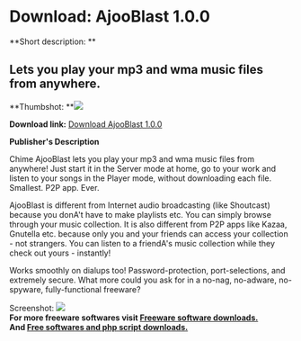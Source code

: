 # Download: AjooBlast 1.0.0

**Short description: **

## Lets you play your mp3 and wma music files from anywhere.

  
**Thumbshot: **![](http://www.freewarefiles.com/screenshot/ajooblastss_md.gif)   
  
**Download link:** [Download AjooBlast 1.0.0](http://freesoftwares.boysofts.com/AjooBlast_program_18725.html)  
  

**Publisher's Description**  
  

Chime AjooBlast lets you play your mp3 and wma music files from anywhere! Just
start it in the Server mode at home, go to your work and listen to your songs
in the Player mode, without downloading each file. Smallest. P2P app. Ever.

AjooBlast is different from Internet audio broadcasting (like Shoutcast)
because you donA't have to make playlists etc. You can simply browse through
your music collection. It is also different from P2P apps like Kazaa, Gnutella
etc. because only you and your friends can access your collection - not
strangers. You can listen to a friendA's music collection while they check out
yours - instantly!

Works smoothly on dialups too! Password-protection, port-selections, and
extremely secure. What more could you ask for in a no-nag, no-adware, no-
spyware, fully-functional freeware?

  
  
Screenshot: ![](http://www.freewarefiles.com/screenshot/ajooblastss.gif)  
**For more freeware softwares visit [Freeware software downloads.](http://freesoftwares.boysofts.com/)**   
**And [Free softwares and php script downloads.](http://www.boysofts.com/)**

